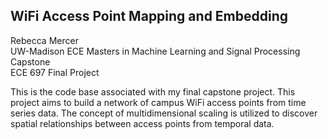 ## WiFi Access Point Mapping and Embedding
Rebecca Mercer  
UW-Madison ECE Masters in Machine Learning and Signal Processing Capstone  
ECE 697 Final Project  
 
This is the code base associated with my final capstone project. This project aims to build a network of campus WiFi access points from time series data.
The concept of multidimensional scaling is utilized to discover spatial relationships between access points from temporal data.
